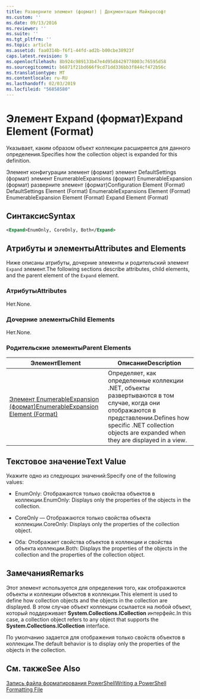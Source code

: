 ```yaml
---
title: Разверните элемент (формат) | Документация Майкрософт
ms.custom: ''
ms.date: 09/13/2016
ms.reviewer: ''
ms.suite: ''
ms.tgt_pltfrm: ''
ms.topic: article
ms.assetid: faa0314b-f6f1-44fd-ad2b-b00cbe38923f
caps.latest.revision: 9
ms.openlocfilehash: 8b924c989133b47e4d95d8429778003c76595d58
ms.sourcegitcommit: b6871f21bd666f9cd71dd336bb3f844cf472b56c
ms.translationtype: MT
ms.contentlocale: ru-RU
ms.lasthandoff: 02/03/2019
ms.locfileid: "56858580"
---
```

# <a name="expand-element-format"></a><span data-ttu-id="db00f-102">Элемент Expand (формат)</span><span class="sxs-lookup"><span data-stu-id="db00f-102">Expand Element (Format)</span></span>

<span data-ttu-id="db00f-103">Указывает, каким образом объект коллекции расширяется для данного определения.</span><span class="sxs-lookup"><span data-stu-id="db00f-103">Specifies how the collection object is expanded for this definition.</span></span>

<span data-ttu-id="db00f-104">Элемент конфигурации элемент (формат) элемент DefaultSettings (формат) элемент EnumerableExpansions (формат) EnumerableExpansion (формат) разверните элемент (формат)</span><span class="sxs-lookup"><span data-stu-id="db00f-104">Configuration Element (Format) DefaultSettings Element (Format) EnumerableExpansions Element (Format) EnumerableExpansion Element (Format) Expand Element (Format)</span></span>

## <a name="syntax"></a><span data-ttu-id="db00f-105">Синтаксис</span><span class="sxs-lookup"><span data-stu-id="db00f-105">Syntax</span></span>

```xml
<Expand>EnumOnly, CoreOnly, Both</Expand>
```

## <a name="attributes-and-elements"></a><span data-ttu-id="db00f-106">Атрибуты и элементы</span><span class="sxs-lookup"><span data-stu-id="db00f-106">Attributes and Elements</span></span>

<span data-ttu-id="db00f-107">Ниже описаны атрибуты, дочерние элементы и родительский элемент `Expand` элемент.</span><span class="sxs-lookup"><span data-stu-id="db00f-107">The following sections describe attributes, child elements, and the parent element of the `Expand` element.</span></span>

### <a name="attributes"></a><span data-ttu-id="db00f-108">Атрибуты</span><span class="sxs-lookup"><span data-stu-id="db00f-108">Attributes</span></span>

<span data-ttu-id="db00f-109">Нет.</span><span class="sxs-lookup"><span data-stu-id="db00f-109">None.</span></span>

### <a name="child-elements"></a><span data-ttu-id="db00f-110">Дочерние элементы</span><span class="sxs-lookup"><span data-stu-id="db00f-110">Child Elements</span></span>

<span data-ttu-id="db00f-111">Нет.</span><span class="sxs-lookup"><span data-stu-id="db00f-111">None.</span></span>

### <a name="parent-elements"></a><span data-ttu-id="db00f-112">Родительские элементы</span><span class="sxs-lookup"><span data-stu-id="db00f-112">Parent Elements</span></span>

|<span data-ttu-id="db00f-113">Элемент</span><span class="sxs-lookup"><span data-stu-id="db00f-113">Element</span></span>|<span data-ttu-id="db00f-114">Описание</span><span class="sxs-lookup"><span data-stu-id="db00f-114">Description</span></span>|
|-------------|-----------------|
|[<span data-ttu-id="db00f-115">Элемент EnumerableExpansion (формат)</span><span class="sxs-lookup"><span data-stu-id="db00f-115">EnumerableExpansion Element (Format)</span></span>](./enumerableexpansion-element-format.md)|<span data-ttu-id="db00f-116">Определяет, как определенные коллекции .NET, объекты развертываются в том случае, когда они отображаются в представлении.</span><span class="sxs-lookup"><span data-stu-id="db00f-116">Defines how specific .NET collection objects are expanded when they are displayed in a view.</span></span>|

## <a name="text-value"></a><span data-ttu-id="db00f-117">Текстовое значение</span><span class="sxs-lookup"><span data-stu-id="db00f-117">Text Value</span></span>

<span data-ttu-id="db00f-118">Укажите одно из следующих значений:</span><span class="sxs-lookup"><span data-stu-id="db00f-118">Specify one of the following values:</span></span>

- <span data-ttu-id="db00f-119">EnumOnly: Отображаются только свойства объектов в коллекции.</span><span class="sxs-lookup"><span data-stu-id="db00f-119">EnumOnly: Displays only the properties of the objects in the collection.</span></span>

- <span data-ttu-id="db00f-120">CoreOnly — Отображаются только свойства объекта коллекции.</span><span class="sxs-lookup"><span data-stu-id="db00f-120">CoreOnly: Displays only the properties of the collection object.</span></span>

- <span data-ttu-id="db00f-121">Оба: Отображает свойства объектов в коллекции и свойства объекта коллекции.</span><span class="sxs-lookup"><span data-stu-id="db00f-121">Both: Displays the properties of the objects in the collection and the properties of the collection object.</span></span>

## <a name="remarks"></a><span data-ttu-id="db00f-122">Замечания</span><span class="sxs-lookup"><span data-stu-id="db00f-122">Remarks</span></span>

<span data-ttu-id="db00f-123">Этот элемент используется для определения того, как отображаются объекты и коллекции объектов в коллекции.</span><span class="sxs-lookup"><span data-stu-id="db00f-123">This element is used to define how collection objects and the objects in the collection are displayed.</span></span> <span data-ttu-id="db00f-124">В этом случае объект коллекции ссылается на любой объект, который поддерживает **System.Collections.ICollection** интерфейс.</span><span class="sxs-lookup"><span data-stu-id="db00f-124">In this case, a collection object refers to any object that supports the  **System.Collections.ICollection** interface.</span></span>

<span data-ttu-id="db00f-125">По умолчанию задается для отображения только свойств объектов в коллекции.</span><span class="sxs-lookup"><span data-stu-id="db00f-125">The default behavior is to display only the properties of the objects in the collection.</span></span>

## <a name="see-also"></a><span data-ttu-id="db00f-126">См. также</span><span class="sxs-lookup"><span data-stu-id="db00f-126">See Also</span></span>

[<span data-ttu-id="db00f-127">Запись файла форматирования PowerShell</span><span class="sxs-lookup"><span data-stu-id="db00f-127">Writing a PowerShell Formatting File</span></span>](./writing-a-powershell-formatting-file.md)
